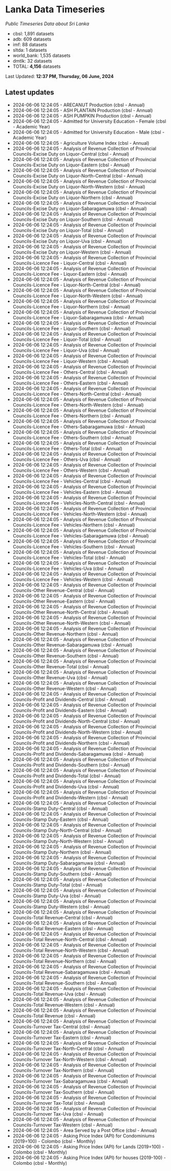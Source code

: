 # Lanka Data Timeseries
*Public Timeseries Data about Sri Lanka*

* cbsl: 1,891 datasets
* adb: 609 datasets
* imf: 88 datasets
* sltda: 1 datasets
* world_bank: 1,535 datasets
* dmtlk: 32 datasets
* TOTAL: **4,156** datasets

Last Updated: **12:37 PM, Thursday, 06 June, 2024**

## Latest updates

* 2024-06-06 12:24:05 - ARECANUT Production (cbsl - Annual)
* 2024-06-06 12:24:05 - ASH PLANTAIN Production (cbsl - Annual)
* 2024-06-06 12:24:05 - ASH PUMPKIN Production (cbsl - Annual)
* 2024-06-06 12:24:05 - Admitted for University Education - Female (cbsl - Academic Year)
* 2024-06-06 12:24:05 - Admitted for University Education - Male (cbsl - Academic Year)
* 2024-06-06 12:24:05 - Agriculture Volume Index (cbsl - Annual)
* 2024-06-06 12:24:05 - Analysis of Revenue Collection of Provincial Councils-Excise Duty on Liquor-Central (cbsl - Annual)
* 2024-06-06 12:24:05 - Analysis of Revenue Collection of Provincial Councils-Excise Duty on Liquor-Eastern (cbsl - Annual)
* 2024-06-06 12:24:05 - Analysis of Revenue Collection of Provincial Councils-Excise Duty on Liquor-North-Central (cbsl - Annual)
* 2024-06-06 12:24:05 - Analysis of Revenue Collection of Provincial Councils-Excise Duty on Liquor-North-Western (cbsl - Annual)
* 2024-06-06 12:24:05 - Analysis of Revenue Collection of Provincial Councils-Excise Duty on Liquor-Northern (cbsl - Annual)
* 2024-06-06 12:24:05 - Analysis of Revenue Collection of Provincial Councils-Excise Duty on Liquor-Sabaragamuwa (cbsl - Annual)
* 2024-06-06 12:24:05 - Analysis of Revenue Collection of Provincial Councils-Excise Duty on Liquor-Southern (cbsl - Annual)
* 2024-06-06 12:24:05 - Analysis of Revenue Collection of Provincial Councils-Excise Duty on Liquor-Total (cbsl - Annual)
* 2024-06-06 12:24:05 - Analysis of Revenue Collection of Provincial Councils-Excise Duty on Liquor-Uva (cbsl - Annual)
* 2024-06-06 12:24:05 - Analysis of Revenue Collection of Provincial Councils-Excise Duty on Liquor-Western (cbsl - Annual)
* 2024-06-06 12:24:05 - Analysis of Revenue Collection of Provincial Councils-Licence Fee - Liquor-Central (cbsl - Annual)
* 2024-06-06 12:24:05 - Analysis of Revenue Collection of Provincial Councils-Licence Fee - Liquor-Eastern (cbsl - Annual)
* 2024-06-06 12:24:05 - Analysis of Revenue Collection of Provincial Councils-Licence Fee - Liquor-North-Central (cbsl - Annual)
* 2024-06-06 12:24:05 - Analysis of Revenue Collection of Provincial Councils-Licence Fee - Liquor-North-Western (cbsl - Annual)
* 2024-06-06 12:24:05 - Analysis of Revenue Collection of Provincial Councils-Licence Fee - Liquor-Northern (cbsl - Annual)
* 2024-06-06 12:24:05 - Analysis of Revenue Collection of Provincial Councils-Licence Fee - Liquor-Sabaragamuwa (cbsl - Annual)
* 2024-06-06 12:24:05 - Analysis of Revenue Collection of Provincial Councils-Licence Fee - Liquor-Southern (cbsl - Annual)
* 2024-06-06 12:24:05 - Analysis of Revenue Collection of Provincial Councils-Licence Fee - Liquor-Total (cbsl - Annual)
* 2024-06-06 12:24:05 - Analysis of Revenue Collection of Provincial Councils-Licence Fee - Liquor-Uva (cbsl - Annual)
* 2024-06-06 12:24:05 - Analysis of Revenue Collection of Provincial Councils-Licence Fee - Liquor-Western (cbsl - Annual)
* 2024-06-06 12:24:05 - Analysis of Revenue Collection of Provincial Councils-Licence Fee - Others-Central (cbsl - Annual)
* 2024-06-06 12:24:05 - Analysis of Revenue Collection of Provincial Councils-Licence Fee - Others-Eastern (cbsl - Annual)
* 2024-06-06 12:24:05 - Analysis of Revenue Collection of Provincial Councils-Licence Fee - Others-North-Central (cbsl - Annual)
* 2024-06-06 12:24:05 - Analysis of Revenue Collection of Provincial Councils-Licence Fee - Others-North-Western (cbsl - Annual)
* 2024-06-06 12:24:05 - Analysis of Revenue Collection of Provincial Councils-Licence Fee - Others-Northern (cbsl - Annual)
* 2024-06-06 12:24:05 - Analysis of Revenue Collection of Provincial Councils-Licence Fee - Others-Sabaragamuwa (cbsl - Annual)
* 2024-06-06 12:24:05 - Analysis of Revenue Collection of Provincial Councils-Licence Fee - Others-Southern (cbsl - Annual)
* 2024-06-06 12:24:05 - Analysis of Revenue Collection of Provincial Councils-Licence Fee - Others-Total (cbsl - Annual)
* 2024-06-06 12:24:05 - Analysis of Revenue Collection of Provincial Councils-Licence Fee - Others-Uva (cbsl - Annual)
* 2024-06-06 12:24:05 - Analysis of Revenue Collection of Provincial Councils-Licence Fee - Others-Western (cbsl - Annual)
* 2024-06-06 12:24:05 - Analysis of Revenue Collection of Provincial Councils-Licence Fee - Vehicles-Central (cbsl - Annual)
* 2024-06-06 12:24:05 - Analysis of Revenue Collection of Provincial Councils-Licence Fee - Vehicles-Eastern (cbsl - Annual)
* 2024-06-06 12:24:05 - Analysis of Revenue Collection of Provincial Councils-Licence Fee - Vehicles-North-Central (cbsl - Annual)
* 2024-06-06 12:24:05 - Analysis of Revenue Collection of Provincial Councils-Licence Fee - Vehicles-North-Western (cbsl - Annual)
* 2024-06-06 12:24:05 - Analysis of Revenue Collection of Provincial Councils-Licence Fee - Vehicles-Northern (cbsl - Annual)
* 2024-06-06 12:24:05 - Analysis of Revenue Collection of Provincial Councils-Licence Fee - Vehicles-Sabaragamuwa (cbsl - Annual)
* 2024-06-06 12:24:05 - Analysis of Revenue Collection of Provincial Councils-Licence Fee - Vehicles-Southern (cbsl - Annual)
* 2024-06-06 12:24:05 - Analysis of Revenue Collection of Provincial Councils-Licence Fee - Vehicles-Total (cbsl - Annual)
* 2024-06-06 12:24:05 - Analysis of Revenue Collection of Provincial Councils-Licence Fee - Vehicles-Uva (cbsl - Annual)
* 2024-06-06 12:24:05 - Analysis of Revenue Collection of Provincial Councils-Licence Fee - Vehicles-Western (cbsl - Annual)
* 2024-06-06 12:24:05 - Analysis of Revenue Collection of Provincial Councils-Other Revenue-Central (cbsl - Annual)
* 2024-06-06 12:24:05 - Analysis of Revenue Collection of Provincial Councils-Other Revenue-Eastern (cbsl - Annual)
* 2024-06-06 12:24:05 - Analysis of Revenue Collection of Provincial Councils-Other Revenue-North-Central (cbsl - Annual)
* 2024-06-06 12:24:05 - Analysis of Revenue Collection of Provincial Councils-Other Revenue-North-Western (cbsl - Annual)
* 2024-06-06 12:24:05 - Analysis of Revenue Collection of Provincial Councils-Other Revenue-Northern (cbsl - Annual)
* 2024-06-06 12:24:05 - Analysis of Revenue Collection of Provincial Councils-Other Revenue-Sabaragamuwa (cbsl - Annual)
* 2024-06-06 12:24:05 - Analysis of Revenue Collection of Provincial Councils-Other Revenue-Southern (cbsl - Annual)
* 2024-06-06 12:24:05 - Analysis of Revenue Collection of Provincial Councils-Other Revenue-Total (cbsl - Annual)
* 2024-06-06 12:24:05 - Analysis of Revenue Collection of Provincial Councils-Other Revenue-Uva (cbsl - Annual)
* 2024-06-06 12:24:05 - Analysis of Revenue Collection of Provincial Councils-Other Revenue-Western (cbsl - Annual)
* 2024-06-06 12:24:05 - Analysis of Revenue Collection of Provincial Councils-Profit and Dividends-Central (cbsl - Annual)
* 2024-06-06 12:24:05 - Analysis of Revenue Collection of Provincial Councils-Profit and Dividends-Eastern (cbsl - Annual)
* 2024-06-06 12:24:05 - Analysis of Revenue Collection of Provincial Councils-Profit and Dividends-North-Central (cbsl - Annual)
* 2024-06-06 12:24:05 - Analysis of Revenue Collection of Provincial Councils-Profit and Dividends-North-Western (cbsl - Annual)
* 2024-06-06 12:24:05 - Analysis of Revenue Collection of Provincial Councils-Profit and Dividends-Northern (cbsl - Annual)
* 2024-06-06 12:24:05 - Analysis of Revenue Collection of Provincial Councils-Profit and Dividends-Sabaragamuwa (cbsl - Annual)
* 2024-06-06 12:24:05 - Analysis of Revenue Collection of Provincial Councils-Profit and Dividends-Southern (cbsl - Annual)
* 2024-06-06 12:24:05 - Analysis of Revenue Collection of Provincial Councils-Profit and Dividends-Total (cbsl - Annual)
* 2024-06-06 12:24:05 - Analysis of Revenue Collection of Provincial Councils-Profit and Dividends-Uva (cbsl - Annual)
* 2024-06-06 12:24:05 - Analysis of Revenue Collection of Provincial Councils-Profit and Dividends-Western (cbsl - Annual)
* 2024-06-06 12:24:05 - Analysis of Revenue Collection of Provincial Councils-Stamp Duty-Central (cbsl - Annual)
* 2024-06-06 12:24:05 - Analysis of Revenue Collection of Provincial Councils-Stamp Duty-Eastern (cbsl - Annual)
* 2024-06-06 12:24:05 - Analysis of Revenue Collection of Provincial Councils-Stamp Duty-North-Central (cbsl - Annual)
* 2024-06-06 12:24:05 - Analysis of Revenue Collection of Provincial Councils-Stamp Duty-North-Western (cbsl - Annual)
* 2024-06-06 12:24:05 - Analysis of Revenue Collection of Provincial Councils-Stamp Duty-Northern (cbsl - Annual)
* 2024-06-06 12:24:05 - Analysis of Revenue Collection of Provincial Councils-Stamp Duty-Sabaragamuwa (cbsl - Annual)
* 2024-06-06 12:24:05 - Analysis of Revenue Collection of Provincial Councils-Stamp Duty-Southern (cbsl - Annual)
* 2024-06-06 12:24:05 - Analysis of Revenue Collection of Provincial Councils-Stamp Duty-Total (cbsl - Annual)
* 2024-06-06 12:24:05 - Analysis of Revenue Collection of Provincial Councils-Stamp Duty-Uva (cbsl - Annual)
* 2024-06-06 12:24:05 - Analysis of Revenue Collection of Provincial Councils-Stamp Duty-Western (cbsl - Annual)
* 2024-06-06 12:24:05 - Analysis of Revenue Collection of Provincial Councils-Total Revenue-Central (cbsl - Annual)
* 2024-06-06 12:24:05 - Analysis of Revenue Collection of Provincial Councils-Total Revenue-Eastern (cbsl - Annual)
* 2024-06-06 12:24:05 - Analysis of Revenue Collection of Provincial Councils-Total Revenue-North-Central (cbsl - Annual)
* 2024-06-06 12:24:05 - Analysis of Revenue Collection of Provincial Councils-Total Revenue-North-Western (cbsl - Annual)
* 2024-06-06 12:24:05 - Analysis of Revenue Collection of Provincial Councils-Total Revenue-Northern (cbsl - Annual)
* 2024-06-06 12:24:05 - Analysis of Revenue Collection of Provincial Councils-Total Revenue-Sabaragamuwa (cbsl - Annual)
* 2024-06-06 12:24:05 - Analysis of Revenue Collection of Provincial Councils-Total Revenue-Southern (cbsl - Annual)
* 2024-06-06 12:24:05 - Analysis of Revenue Collection of Provincial Councils-Total Revenue-Uva (cbsl - Annual)
* 2024-06-06 12:24:05 - Analysis of Revenue Collection of Provincial Councils-Total Revenue-Western (cbsl - Annual)
* 2024-06-06 12:24:05 - Analysis of Revenue Collection of Provincial Councils-Total Revenue (cbsl - Annual)
* 2024-06-06 12:24:05 - Analysis of Revenue Collection of Provincial Councils-Turnover Tax-Central (cbsl - Annual)
* 2024-06-06 12:24:05 - Analysis of Revenue Collection of Provincial Councils-Turnover Tax-Eastern (cbsl - Annual)
* 2024-06-06 12:24:05 - Analysis of Revenue Collection of Provincial Councils-Turnover Tax-North-Central (cbsl - Annual)
* 2024-06-06 12:24:05 - Analysis of Revenue Collection of Provincial Councils-Turnover Tax-North-Western (cbsl - Annual)
* 2024-06-06 12:24:05 - Analysis of Revenue Collection of Provincial Councils-Turnover Tax-Northern (cbsl - Annual)
* 2024-06-06 12:24:05 - Analysis of Revenue Collection of Provincial Councils-Turnover Tax-Sabaragamuwa (cbsl - Annual)
* 2024-06-06 12:24:05 - Analysis of Revenue Collection of Provincial Councils-Turnover Tax-Southern (cbsl - Annual)
* 2024-06-06 12:24:05 - Analysis of Revenue Collection of Provincial Councils-Turnover Tax-Total (cbsl - Annual)
* 2024-06-06 12:24:05 - Analysis of Revenue Collection of Provincial Councils-Turnover Tax-Uva (cbsl - Annual)
* 2024-06-06 12:24:05 - Analysis of Revenue Collection of Provincial Councils-Turnover Tax-Western (cbsl - Annual)
* 2024-06-06 12:24:05 - Area Served by a Post Office (cbsl - Annual)
* 2024-06-06 12:24:05 - Asking Price Index (API) for Condominiums (2019=100) - Colombo (cbsl - Monthly)
* 2024-06-06 12:24:05 - Asking Price Index (API) for Lands (2019=100) - Colombo (cbsl - Monthly)
* 2024-06-06 12:24:05 - Asking Price Index (API) for houses (2019-100) - Colombo (cbsl - Monthly)